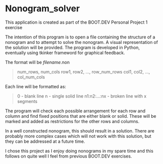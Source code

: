 # Nonogram_solver

This application is created as part of the BOOT.DEV Personal Project 1 exercise

The intention of this program is to open a file containing the structure of a nonogram
and to attempt to solve the nonogram. A visual representation of the solution will be
provided. The program is developed in Python, eventually using tkinker frameword for
graphical feedback.

The format will be *filename*.non

> num_rows, num_cols
> row1, row2, ..., row_num_rows
> col1, col2, ..., col_num_cols

Each line will be formatted as:
> 0            - blank line
> n            - single solid line
> n1:n2:...:nx - broken line with x segments

The program will check each possible arrangement for each row and column
and find fixed positions that are either blank or solid. These will be marked
and added as restrictions for the other rows and columns.

In a well constructed nonogram, this should result in a solution. There are probably
more complex cases which will not work with this solution, but they can be addressed
at a future time.

I chose this project as I enjoy doing nonograms in my spare time and this follows on
quite well I feel from previous BOOT.DEV exercises.